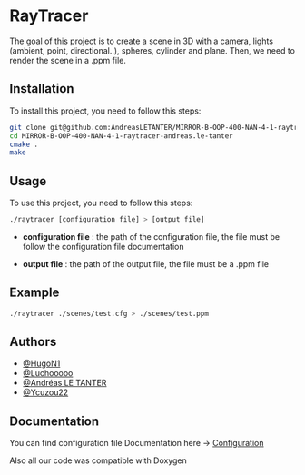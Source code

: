 # RayTracer

The goal of this project is to create a scene in 3D with a camera, lights (ambient, point, directional..), spheres, cylinder and plane. Then, we need to render the scene in a .ppm file.

## Installation

To install this project, you need to follow this steps:

```bash
git clone git@github.com:AndreasLETANTER/MIRROR-B-OOP-400-NAN-4-1-raytracer-andreas.le-tanter.git
cd MIRROR-B-OOP-400-NAN-4-1-raytracer-andreas.le-tanter
cmake .
make
```

## Usage

To use this project, you need to follow this steps:

```bash
./raytracer [configuration file] > [output file]
```

- **configuration file** : the path of the configuration file, the file must be follow the configuration file documentation

- **output file** : the path of the output file, the file must be a .ppm file

## Example

```bash
./raytracer ./scenes/test.cfg > ./scenes/test.ppm
```

## Authors

- [@HugoN1](https://www.github.com/HugoN1)
- [@Luchooooo](https://www.github.com/lbarreteau)
- [@Andréas LE TANTER](https://www.github.com/AndreasLETANTER)
- [@Ycuzou22](https://www.github.com/ycuzou22)

## Documentation

You can find configuration file Documentation here -> [Configuration](CONFIGURATION-FILE.md)

Also all our code was compatible with Doxygen
